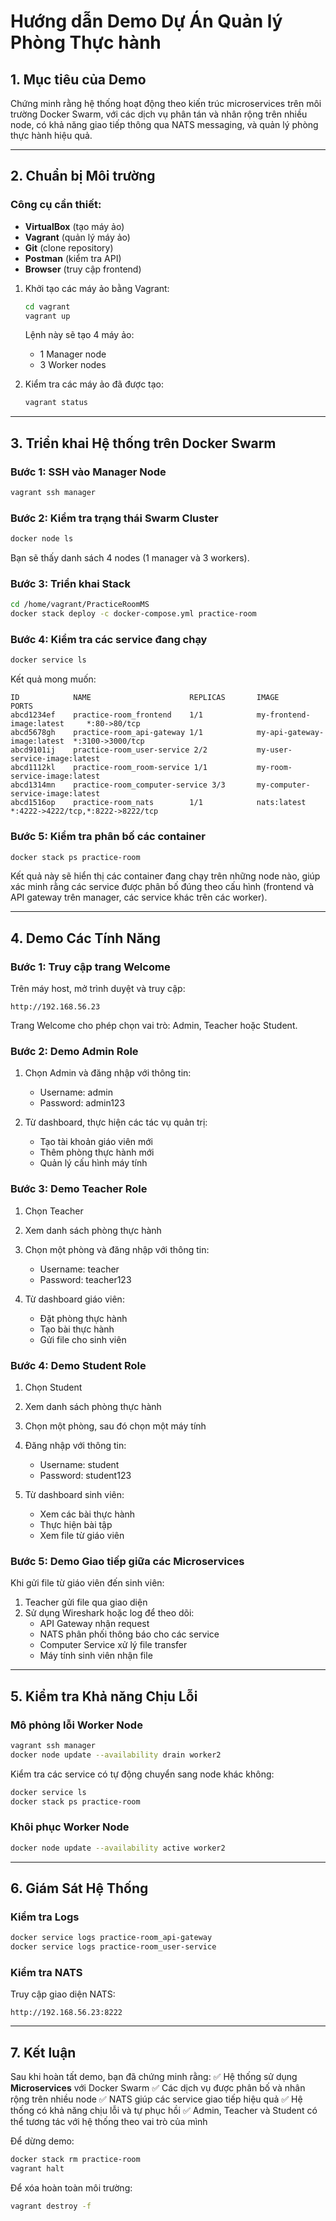 # **Hướng dẫn Demo Dự Án Quản lý Phòng Thực hành**

## **1. Mục tiêu của Demo**
Chứng minh rằng hệ thống hoạt động theo kiến trúc microservices trên môi trường Docker Swarm, với các dịch vụ phân tán và nhân rộng trên nhiều node, có khả năng giao tiếp thông qua NATS messaging, và quản lý phòng thực hành hiệu quả.

---

## **2. Chuẩn bị Môi trường**
### **Công cụ cần thiết:**
- **VirtualBox** (tạo máy ảo)
- **Vagrant** (quản lý máy ảo)
- **Git** (clone repository)
- **Postman** (kiểm tra API)
- **Browser** (truy cập frontend)

1. Khởi tạo các máy ảo bằng Vagrant:
   ```bash
   cd vagrant
   vagrant up
   ```
   Lệnh này sẽ tạo 4 máy ảo:
   - 1 Manager node
   - 3 Worker nodes

2. Kiểm tra các máy ảo đã được tạo:
   ```bash
   vagrant status
   ```

---

## **3. Triển khai Hệ thống trên Docker Swarm**

### **Bước 1: SSH vào Manager Node**
```bash
vagrant ssh manager
```

### **Bước 2: Kiểm tra trạng thái Swarm Cluster**
```bash
docker node ls
```
Bạn sẽ thấy danh sách 4 nodes (1 manager và 3 workers).

### **Bước 3: Triển khai Stack**
```bash
cd /home/vagrant/PracticeRoomMS
docker stack deploy -c docker-compose.yml practice-room
```

### **Bước 4: Kiểm tra các service đang chạy**
```bash
docker service ls
```
Kết quả mong muốn:
```
ID            NAME                      REPLICAS       IMAGE                        PORTS
abcd1234ef    practice-room_frontend    1/1            my-frontend-image:latest     *:80->80/tcp
abcd5678gh    practice-room_api-gateway 1/1            my-api-gateway-image:latest  *:3100->3000/tcp
abcd9101ij    practice-room_user-service 2/2           my-user-service-image:latest
abcd1112kl    practice-room_room-service 1/1           my-room-service-image:latest
abcd1314mn    practice-room_computer-service 3/3       my-computer-service-image:latest
abcd1516op    practice-room_nats        1/1            nats:latest                  *:4222->4222/tcp,*:8222->8222/tcp
```

### **Bước 5: Kiểm tra phân bố các container**
```bash
docker stack ps practice-room
```
Kết quả này sẽ hiển thị các container đang chạy trên những node nào, giúp xác minh rằng các service được phân bố đúng theo cấu hình (frontend và API gateway trên manager, các service khác trên các worker).

---

## **4. Demo Các Tính Năng**

### **Bước 1: Truy cập trang Welcome**
Trên máy host, mở trình duyệt và truy cập:
```
http://192.168.56.23
```
Trang Welcome cho phép chọn vai trò: Admin, Teacher hoặc Student.

### **Bước 2: Demo Admin Role**
1. Chọn Admin và đăng nhập với thông tin:
   - Username: admin
   - Password: admin123

2. Từ dashboard, thực hiện các tác vụ quản trị:
   - Tạo tài khoản giáo viên mới
   - Thêm phòng thực hành mới
   - Quản lý cấu hình máy tính

### **Bước 3: Demo Teacher Role**
1. Chọn Teacher
2. Xem danh sách phòng thực hành
3. Chọn một phòng và đăng nhập với thông tin:
   - Username: teacher
   - Password: teacher123
   
4. Từ dashboard giáo viên:
   - Đặt phòng thực hành
   - Tạo bài thực hành
   - Gửi file cho sinh viên

### **Bước 4: Demo Student Role**
1. Chọn Student
2. Xem danh sách phòng thực hành
3. Chọn một phòng, sau đó chọn một máy tính
4. Đăng nhập với thông tin:
   - Username: student
   - Password: student123
   
5. Từ dashboard sinh viên:
   - Xem các bài thực hành
   - Thực hiện bài tập
   - Xem file từ giáo viên

### **Bước 5: Demo Giao tiếp giữa các Microservices**
Khi gửi file từ giáo viên đến sinh viên:
1. Teacher gửi file qua giao diện
2. Sử dụng Wireshark hoặc log để theo dõi:
   - API Gateway nhận request
   - NATS phân phối thông báo cho các service
   - Computer Service xử lý file transfer
   - Máy tính sinh viên nhận file

---

## **5. Kiểm tra Khả năng Chịu Lỗi**

### **Mô phỏng lỗi Worker Node**
```bash
vagrant ssh manager
docker node update --availability drain worker2
```

Kiểm tra các service có tự động chuyển sang node khác không:
```bash
docker service ls
docker stack ps practice-room
```

### **Khôi phục Worker Node**
```bash
docker node update --availability active worker2
```

---

## **6. Giám Sát Hệ Thống**

### **Kiểm tra Logs**
```bash
docker service logs practice-room_api-gateway
docker service logs practice-room_user-service
```

### **Kiểm tra NATS**
Truy cập giao diện NATS:
```
http://192.168.56.23:8222
```

---

## **7. Kết luận**
Sau khi hoàn tất demo, bạn đã chứng minh rằng:
✅ Hệ thống sử dụng **Microservices** với Docker Swarm
✅ Các dịch vụ được phân bố và nhân rộng trên nhiều node
✅ NATS giúp các service giao tiếp hiệu quả
✅ Hệ thống có khả năng chịu lỗi và tự phục hồi
✅ Admin, Teacher và Student có thể tương tác với hệ thống theo vai trò của mình

Để dừng demo:
```bash
docker stack rm practice-room
vagrant halt
```

Để xóa hoàn toàn môi trường:
```bash
vagrant destroy -f
```

